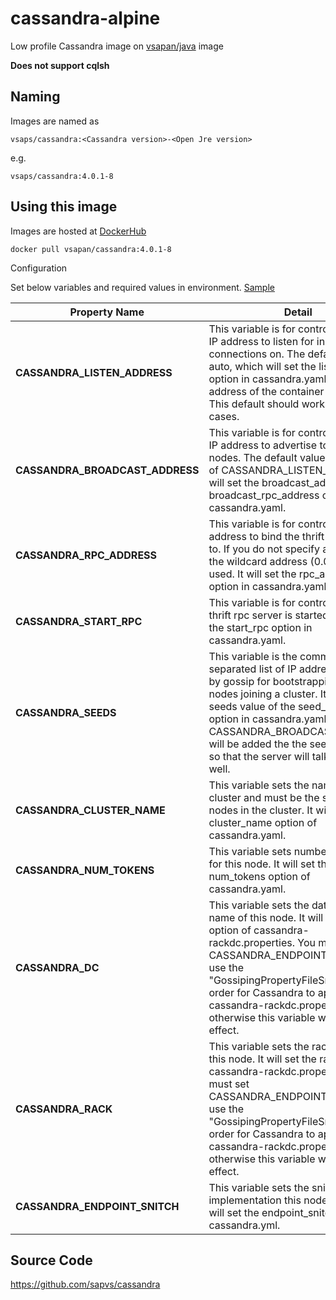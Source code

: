 # cassandra-alpine
Low profile Cassandra image on [vsapan/java](https://hub.docker.com/r/vsapan/java) image 

**Does not support cqlsh**

## Naming 
Images are named as

    vsaps/cassandra:<Cassandra version>-<Open Jre version>

e.g.

    vsaps/cassandra:4.0.1-8

## Using this image

Images are hosted at [DockerHub](https://hub.docker.com/repository/docker/vsapan/cassandra/tags)

    docker pull vsapan/cassandra:4.0.1-8

Configuration

Set below variables and required values in environment. [Sample](sample)

| Property Name | Detail|
|---|--|
|**CASSANDRA_LISTEN_ADDRESS** | This variable is for controlling which IP address to listen for incoming connections on. The default value is auto, which will set the listen_address option in cassandra.yaml to the IP address of the container as it starts. This default should work in most use cases.|
|**CASSANDRA_BROADCAST_ADDRESS**| This variable is for controlling which IP address to advertise to other nodes. The default value is the value of CASSANDRA_LISTEN_ADDRESS. It will set the broadcast_address and broadcast_rpc_address options in cassandra.yaml.|
|**CASSANDRA_RPC_ADDRESS**| This variable is for controlling which address to bind the thrift rpc server to. If you do not specify an address, the wildcard address (0.0.0.0) will be used. It will set the rpc_address option in cassandra.yaml.|
|**CASSANDRA_START_RPC**| This variable is for controlling if the thrift rpc server is started. It will set the start_rpc option in cassandra.yaml.|
|**CASSANDRA_SEEDS**| This variable is the comma-separated list of IP addresses used by gossip for bootstrapping new nodes joining a cluster. It will set the seeds value of the seed_provider option in cassandra.yaml. The CASSANDRA_BROADCAST_ADDRESS will be added the the seeds passed in so that the server will talk to itself as well.|
|**CASSANDRA_CLUSTER_NAME**| This variable sets the name of the cluster and must be the same for all nodes in the cluster. It will set the cluster_name option of cassandra.yaml.|
|**CASSANDRA_NUM_TOKENS**| This variable sets number of tokens for this node. It will set the num_tokens option of cassandra.yaml.|
|**CASSANDRA_DC**| This variable sets the datacenter name of this node. It will set the dc option of cassandra-rackdc.properties. You must set CASSANDRA_ENDPOINT_SNITCH to use the "GossipingPropertyFileSnitch" in order for Cassandra to apply cassandra-rackdc.properties, otherwise this variable will have no effect.|
|**CASSANDRA_RACK**| This variable sets the rack name of this node. It will set the rack option of cassandra-rackdc.properties. You must set CASSANDRA_ENDPOINT_SNITCH to use the "GossipingPropertyFileSnitch" in order for Cassandra to apply cassandra-rackdc.properties, otherwise this variable will have no effect.|
|**CASSANDRA_ENDPOINT_SNITCH**| This variable sets the snitch implementation this node will use. It will set the endpoint_snitch option of cassandra.yml.|

## Source Code

https://github.com/sapvs/cassandra
